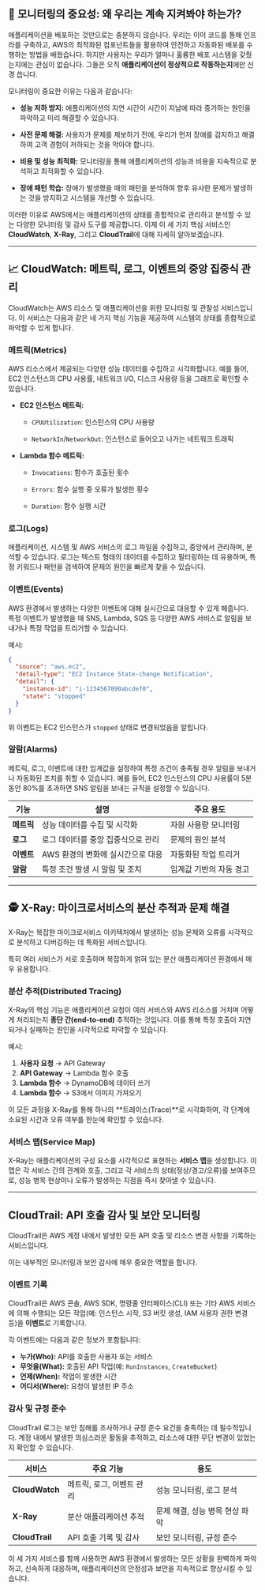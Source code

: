 
## 🚀 모니터링의 중요성: 왜 우리는 계속 지켜봐야 하는가?

애플리케이션을 배포하는 것만으로는 충분하지 않습니다. 우리는 이미 코드를 통해 인프라를 구축하고, AWS의 최적화된 컴포넌트들을 활용하여 안전하고 자동화된 배포를 수행하는 방법을 배웠습니다. 하지만 사용자는 우리가 얼마나 훌륭한 배포 시스템을 갖췄는지에는 관심이 없습니다. 그들은 오직 **애플리케이션이 정상적으로 작동하는지**에만 신경 씁니다.

모니터링이 중요한 이유는 다음과 같습니다:

- **성능 저하 방지:** 애플리케이션의 지연 시간이 시간이 지남에 따라 증가하는 원인을 파악하고 미리 해결할 수 있습니다.
    
- **사전 문제 해결:** 사용자가 문제를 제보하기 전에, 우리가 먼저 장애를 감지하고 해결하여 고객 경험이 저하되는 것을 막아야 합니다.
    
- **비용 및 성능 최적화:** 모니터링을 통해 애플리케이션의 성능과 비용을 지속적으로 분석하고 최적화할 수 있습니다.
    
- **장애 패턴 학습:** 장애가 발생했을 때의 패턴을 분석하여 향후 유사한 문제가 발생하는 것을 방지하고 시스템을 개선할 수 있습니다.
    

이러한 이유로 AWS에서는 애플리케이션의 상태를 종합적으로 관리하고 분석할 수 있는 다양한 모니터링 및 감사 도구를 제공합니다. 이제 이 세 가지 핵심 서비스인 **CloudWatch**, **X-Ray**, 그리고 **CloudTrail**에 대해 자세히 알아보겠습니다.

---

## 📈 CloudWatch: 메트릭, 로그, 이벤트의 중앙 집중식 관리

CloudWatch는 AWS 리소스 및 애플리케이션을 위한 모니터링 및 관찰성 서비스입니다. 이 서비스는 다음과 같은 네 가지 핵심 기능을 제공하여 시스템의 상태를 종합적으로 파악할 수 있게 합니다.

### 메트릭(Metrics)

AWS 리소스에서 제공되는 다양한 성능 데이터를 수집하고 시각화합니다. 예를 들어, EC2 인스턴스의 CPU 사용률, 네트워크 I/O, 디스크 사용량 등을 그래프로 확인할 수 있습니다.

- **EC2 인스턴스 메트릭:**
    
    - `CPUUtilization`: 인스턴스의 CPU 사용량
        
    - `NetworkIn`/`NetworkOut`: 인스턴스로 들어오고 나가는 네트워크 트래픽
        
- **Lambda 함수 메트릭:**
    
    - `Invocations`: 함수가 호출된 횟수
        
    - `Errors`: 함수 실행 중 오류가 발생한 횟수
        
    - `Duration`: 함수 실행 시간
        

### 로그(Logs)

애플리케이션, 시스템 및 AWS 서비스의 로그 파일을 수집하고, 중앙에서 관리하며, 분석할 수 있습니다. 로그는 텍스트 형태의 데이터를 수집하고 필터링하는 데 유용하며, 특정 키워드나 패턴을 검색하여 문제의 원인을 빠르게 찾을 수 있습니다.

### 이벤트(Events)

AWS 환경에서 발생하는 다양한 이벤트에 대해 실시간으로 대응할 수 있게 해줍니다. 특정 이벤트가 발생했을 때 SNS, Lambda, SQS 등 다양한 AWS 서비스로 알림을 보내거나 특정 작업을 트리거할 수 있습니다.

예시:


```JSON
{
  "source": "aws.ec2",
  "detail-type": "EC2 Instance State-change Notification",
  "detail": {
    "instance-id": "i-1234567890abcdef0",
    "state": "stopped"
  }
}
```

위 이벤트는 EC2 인스턴스가 `stopped` 상태로 변경되었음을 알립니다.

### 알람(Alarms)

메트릭, 로그, 이벤트에 대한 임계값을 설정하여 특정 조건이 충족될 경우 알림을 보내거나 자동화된 조치를 취할 수 있습니다. 예를 들어, EC2 인스턴스의 CPU 사용률이 5분 동안 80%를 초과하면 SNS 알림을 보내는 규칙을 설정할 수 있습니다.

|기능|설명|주요 용도|
|---|---|---|
|**메트릭**|성능 데이터를 수집 및 시각화|자원 사용량 모니터링|
|**로그**|로그 데이터를 중앙 집중식으로 관리|문제의 원인 분석|
|**이벤트**|AWS 환경의 변화에 실시간으로 대응|자동화된 작업 트리거|
|**알람**|특정 조건 발생 시 알림 및 조치|임계값 기반의 자동 경고|

---

## 🕵️ X-Ray: 마이크로서비스의 분산 추적과 문제 해결

X-Ray는 복잡한 마이크로서비스 아키텍처에서 발생하는 성능 문제와 오류를 시각적으로 분석하고 디버깅하는 데 특화된 서비스입니다.

특히 여러 서비스가 서로 호출하며 복잡하게 얽혀 있는 분산 애플리케이션 환경에서 매우 유용합니다.

### 분산 추적(Distributed Tracing)

X-Ray의 핵심 기능은 애플리케이션 요청이 여러 서비스와 AWS 리소스를 거치며 어떻게 처리되는지 **종단 간(end-to-end)** 추적하는 것입니다. 이를 통해 특정 호출이 지연되거나 실패하는 원인을 시각적으로 파악할 수 있습니다.

예시:

1. **사용자 요청** → API Gateway
2. **API Gateway** → Lambda 함수 호출
3. **Lambda 함수** → DynamoDB에 데이터 쓰기
4. **Lambda 함수** → S3에서 이미지 가져오기

이 모든 과정을 X-Ray를 통해 하나의 **트레이스(Trace)**로 시각화하여, 각 단계에 소요된 시간과 오류 여부를 한눈에 확인할 수 있습니다.

### 서비스 맵(Service Map)

X-Ray는 애플리케이션의 구성 요소를 시각적으로 표현하는 **서비스 맵**을 생성합니다. 이 맵은 각 서비스 간의 관계와 호출, 그리고 각 서비스의 상태(정상/경고/오류)를 보여주므로, 성능 병목 현상이나 오류가 발생하는 지점을 즉시 찾아낼 수 있습니다.

---

## CloudTrail: API 호출 감사 및 보안 모니터링

CloudTrail은 AWS 계정 내에서 발생한 모든 API 호출 및 리소스 변경 사항을 기록하는 서비스입니다.

이는 내부적인 모니터링과 보안 감사에 매우 중요한 역할을 합니다.

### 이벤트 기록

CloudTrail은 AWS 콘솔, AWS SDK, 명령줄 인터페이스(CLI) 또는 기타 AWS 서비스에 의해 수행되는 모든 작업(예: 인스턴스 시작, S3 버킷 생성, IAM 사용자 권한 변경 등)을 **이벤트**로 기록합니다.

각 이벤트에는 다음과 같은 정보가 포함됩니다:

- **누가(Who):** API를 호출한 사용자 또는 서비스
- **무엇을(What):** 호출된 API 작업(예: `RunInstances`, `CreateBucket`)
- **언제(When):** 작업이 발생한 시간
- **어디서(Where):** 요청이 발생한 IP 주소

### 감사 및 규정 준수

CloudTrail 로그는 보안 침해를 조사하거나 규정 준수 요건을 충족하는 데 필수적입니다. 계정 내에서 발생한 의심스러운 활동을 추적하고, 리소스에 대한 무단 변경이 있었는지 확인할 수 있습니다.

|서비스|주요 기능|용도|
|---|---|---|
|**CloudWatch**|메트릭, 로그, 이벤트 관리|성능 모니터링, 로그 분석|
|**X-Ray**|분산 애플리케이션 추적|문제 해결, 성능 병목 현상 파악|
|**CloudTrail**|API 호출 기록 및 감사|보안 모니터링, 규정 준수|

이 세 가지 서비스를 함께 사용하면 AWS 환경에서 발생하는 모든 상황을 완벽하게 파악하고, 신속하게 대응하며, 애플리케이션의 안정성과 보안을 지속적으로 향상시킬 수 있습니다.